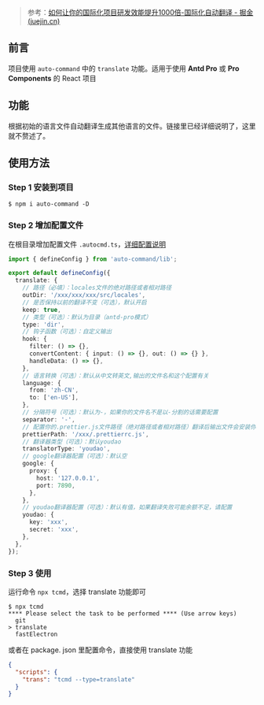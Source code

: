 > 参考：[如何让你的国际化项目研发效能提升1000倍-国际化自动翻译 - 掘金 (juejin.cn)](https://juejin.cn/post/7123945028124147726#comment)

## 前言

项目使用 `auto-command` 中的 `translate` 功能。适用于使用 **Antd Pro** 或 **Pro Components** 的 React 项目

## 功能

根据初始的语言文件自动翻译生成其他语言的文件。链接里已经详细说明了，这里就不赘述了。

## 使用方法

### Step 1 安装到项目

```shell
$ npm i auto-command -D
```

### Step 2 增加配置文件

在根目录增加配置文件 `.autocmd.ts`，[详细配置说明](https://github.com/txp1035/auto-command/blob/master/README%20zh-CN.md)

```ts
import { defineConfig } from 'auto-command/lib';

export default defineConfig({
  translate: {
    // 路径（必填）：locales文件的绝对路径或者相对路径
    outDir: '/xxx/xxx/xxx/src/locales',
    // 是否保持以前的翻译不变（可选），默认开启
    keep: true,
    // 类型（可选）：默认为目录（antd-pro模式）
    type: 'dir',
    // 钩子函数（可选）：自定义输出
    hook: {
      filter: () => {},
      convertContent: { input: () => {}, out: () => {} },
      handleData: () => {},
    },
    // 语言转换（可选）：默认从中文转英文,输出的文件名和这个配置有关
    language: {
      from: 'zh-CN',
      to: ['en-US'],
    },
    // 分隔符号（可选）：默认为-，如果你的文件名不是以-分割的话需要配置
    separator: '-',
    // 配置你的.prettier.js文件路径（绝对路径或者相对路径）翻译后输出文件会安装你的配置进行格式化，避免无用的变更
    prettierPath: '/xxx/.prettierrc.js',
    // 翻译器类型（可选）：默认youdao
    translatorType: 'youdao',
    // google翻译器配置（可选）：默认空
    google: {
      proxy: {
        host: '127.0.0.1',
        port: 7890,
      },
    },
    // youdao翻译器配置（可选）：默认有值，如果翻译失败可能余额不足，请配置
    youdao: {
      key: 'xxx',
      secret: 'xxx',
    },
  },
});
```

### Step 3 使用

运行命令 `npx tcmd`，选择 translate 功能即可

```shell
$ npx tcmd
**** Please select the task to be performed **** (Use arrow keys)
  git 
> translate 
  fastElectron 
```

或者在 package. json 里配置命令，直接使用 translate 功能

```json
{
  "scripts": {
    "trans": "tcmd --type=translate"
  }
}
```
